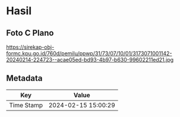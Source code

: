 # Hasil

## Foto C Plano

https://sirekap-obj-formc.kpu.go.id/760d/pemilu/ppwp/31/73/07/10/01/3173071001142-20240214-224723--acae05ed-bd93-4b97-b630-99602211ed21.jpg


## Metadata

| Key        | Value               |
| ---------- | ------------------- |
| Time Stamp | 2024-02-15 15:00:29 |



